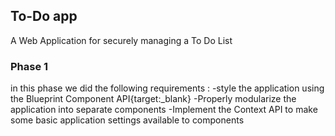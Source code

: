## To-Do app
A Web Application for securely managing a To Do List

### Phase 1 
in this phase we did the following requirements :
-style the application using the Blueprint Component API{target:_blank}
-Properly modularize the application into separate components
-Implement the Context API to make some basic application settings available to components
